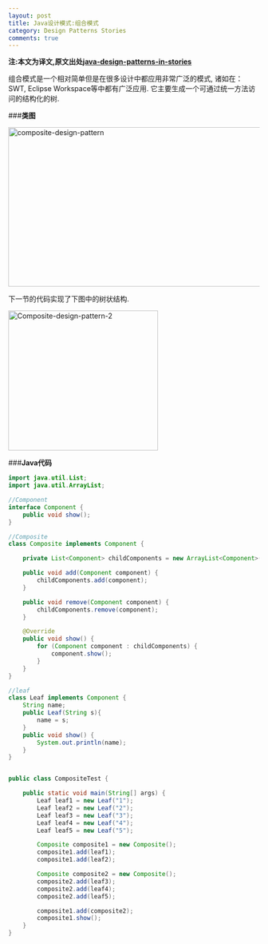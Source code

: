```yaml
---
layout: post
title: Java设计模式:组合模式
category: Design Patterns Stories
comments: true
---
```


**注:本文为译文,原文出处[java-design-patterns-in-stories](http://www.programcreek.com/java-design-patterns-in-stories/)**

组合模式是一个相对简单但是在很多设计中都应用非常广泛的模式, 诸如在：SWT, Eclipse Workspace等中都有广泛应用. 它主要生成一个可通过统一方法访问的结构化的树.



###**类图**

<img width="519" height="319" class="alignleft size-full wp-image-7774" alt="composite-design-pattern" src="http://www.programcreek.com/wp-content/uploads/2013/02/composite-design-pattern.png">

下一节的代码实现了下图中的树状结构.

<img width="300" height="280" class="alignleft size-full wp-image-7775" alt="Composite-design-pattern-2" src="http://www.programcreek.com/wp-content/uploads/2013/02/Composite-design-pattern-2.png">

###**Java代码**

``` java
import java.util.List;
import java.util.ArrayList;

//Component
interface Component {
    public void show();
}

//Composite
class Composite implements Component {

    private List<Component> childComponents = new ArrayList<Component>();

    public void add(Component component) {
        childComponents.add(component);
    }

    public void remove(Component component) {
        childComponents.remove(component);
    }

    @Override
    public void show() {
        for (Component component : childComponents) {
            component.show();
        }
    }
}

//leaf
class Leaf implements Component {
    String name;
    public Leaf(String s){
        name = s;
    }
    public void show() {
        System.out.println(name);
    }
}


public class CompositeTest {

    public static void main(String[] args) {
        Leaf leaf1 = new Leaf("1");
        Leaf leaf2 = new Leaf("2");
        Leaf leaf3 = new Leaf("3");
        Leaf leaf4 = new Leaf("4");
        Leaf leaf5 = new Leaf("5");

        Composite composite1 = new Composite();
        composite1.add(leaf1);
        composite1.add(leaf2);

        Composite composite2 = new Composite();
        composite2.add(leaf3);
        composite2.add(leaf4);
        composite2.add(leaf5);

        composite1.add(composite2);
        composite1.show();
    }
}
```
